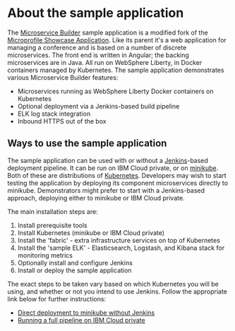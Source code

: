 # About the sample application
The [Microservice Builder](https://developer.ibm.com/microservice-builder/) sample application is a modified fork of the [Microprofile Showcase Application](https://github.com/eclipse/microprofile-conference). Like its parent it's a web application for managing a conference and is based on a number of discrete microservices. The front end is written in Angular; the backing microservices are in Java. All run on WebSphere Liberty, in Docker containers managed by Kubernetes. The sample application demonstrates various Microservice Builder features:
- Microservices running as WebSphere Liberty Docker containers on Kubernetes
- Optional deployment via a Jenkins-based build pipeline
- ELK log stack integration
- Inbound HTTPS out of the box

## Ways to use the sample application

The sample application can be used with or without a [Jenkins](https://jenkins.io/)-based deployment pipeline. It can be run on IBM Cloud private, or on [minikube](https://github.com/kubernetes/minikube). Both of these are distributions of [Kubernetes](https://kubernetes.io/). Developers may wish to start testing the application by deploying its component microservices directly to minikube. Demonstrators might prefer to start with a Jenkins-based approach, deploying either to minikube or IBM Cloud private.

The main installation steps are:

1. Install prerequisite tools
1. Install Kubernetes (minikube or IBM Cloud private)
1. Install the 'fabric' - extra infrastructure services on top of Kubernetes
1. Install the 'sample ELK' - Elasticsearch, Logstash, and Kibana stack for monitoring metrics
1. Optionally install and configure Jenkins
1. Install or deploy the sample application

The exact steps to be taken vary based on which Kubernetes you will be using, and whether or not you intend to use Jenkins. Follow the appropriate link below for further instructions:

* [Direct deployment to minikube without Jenkins](dev_test_local_minikube.md)
* [Running a full pipeline on IBM Cloud private](full_icp.md)
